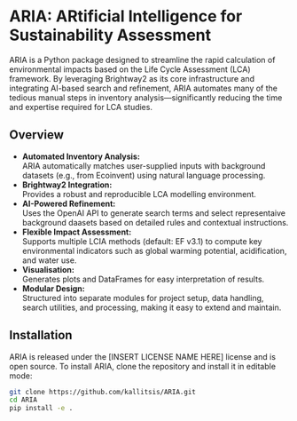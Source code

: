 # **ARIA**: **AR**tificial **I**ntelligence for Sustainability **A**ssessment 

ARIA is a Python package designed to streamline the rapid calculation of environmental impacts based on the Life Cycle Assessment (LCA) framework. By leveraging Brightway2 as its core infrastructure and integrating AI-based search and refinement, ARIA automates many of the tedious manual steps in inventory analysis—significantly reducing the time and expertise required for LCA studies.

## Overview

- **Automated Inventory Analysis:**  
  ARIA automatically matches user-supplied inputs with background datasets (e.g., from Ecoinvent) using natural language processing.
- **Brightway2 Integration:**  
  Provides a robust and reproducible LCA modelling environment.
- **AI-Powered Refinement:**  
  Uses the OpenAI API to generate search terms and select representaive background daasets based on detailed rules and contextual instructions.
- **Flexible Impact Assessment:**  
  Supports multiple LCIA methods (default: EF v3.1) to compute key environmental indicators such as global warming potential, acidification, and water use.
- **Visualisation:**  
  Generates plots and DataFrames for easy interpretation of results.
- **Modular Design:**  
  Structured into separate modules for project setup, data handling, search utilities, and processing, making it easy to extend and maintain.

## Installation

ARIA is released under the [INSERT LICENSE NAME HERE] license and is open source. To install ARIA, clone the repository and install it in editable mode:

```bash
git clone https://github.com/kallitsis/ARIA.git
cd ARIA
pip install -e .
